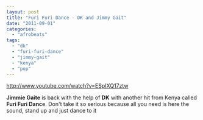 ```yaml
---
layout: post
title: "Furi Furi Dance - DK and Jimmy Gait"
date: "2011-09-01"
categories: 
  - "afrobeats"
tags: 
  - "dk"
  - "furi-furi-dance"
  - "jimmy-gait"
  - "kenya"
  - "pop"
---
```


http://www.youtube.com/watch?v=ESpIXQ17ztw

**Jimmie Gaite** is back with the help of **DK** with another hit from Kenya called **Furi Furi Danc**e. Don't take it so serious because all you need is here the sound, stand up and just dance to it
